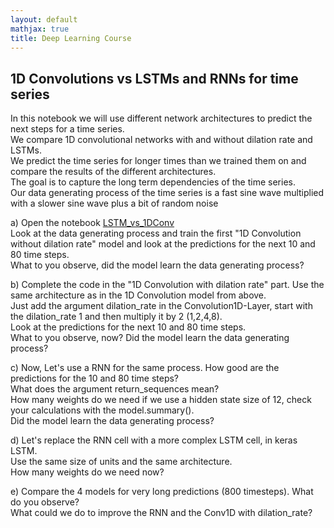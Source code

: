 ```yaml
---
layout: default
mathjax: true
title: Deep Learning Course 
---
```

## 1D Convolutions vs LSTMs and RNNs for time series
 
In this notebook we will use different network architectures to predict the next steps for a time series.   
We compare 1D convolutional networks with and without dilation rate and LSTMs.   
We predict the time series for longer times than we trained them on and compare the results of the different architectures.   
The goal is to capture the long term dependencies of the time series.  
Our data generating process of the time series is a fast sine wave multiplied with a slower sine wave plus a bit of random noise


a) Open the notebook [LSTM_vs_1DConv](https://github.com/tensorchiefs/dl_course_2018/blob/master/notebooks/12_LSTM_vs_1DConv.ipynb)  
Look at the data generating process and train the first "1D Convolution without dilation rate" model and look at the predictions for the next
10 and 80 time steps.  
What to you observe, did the model learn the data generating process?

b) Complete the code in the "1D Convolution with dilation rate" part. Use the same architecture as in the 1D Convolution model from above.  
Just add the argument dilation_rate in the Convolution1D-Layer, start with the dilation_rate 1 and then multiply it by 2 (1,2,4,8).  
Look at the predictions for the next 10 and 80 time steps.  
What to you observe, now? Did the model learn the data generating process?

c) Now, Let's use a RNN for the same process. How good are the predictions for the 10 and 80 time steps?  
What does the argument return_sequences mean?   
How many weights do we need if we use a hidden state size of 12, check your calculations with the model.summary().    
Did the model learn the data generating process? 

d) Let's replace the RNN cell with a more complex LSTM cell, in keras LSTM.  
Use the same size of units and the same architecture.  
How many weights do we need now?

e) Compare the 4 models for very long predictions (800 timesteps).
What do you observe?  
What could we do to improve the RNN and the Conv1D with dilation_rate?
